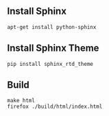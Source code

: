 ## Install Sphinx

```
apt-get install python-sphinx
```

## Install Sphinx Theme

```
pip install sphinx_rtd_theme
```

## Build

```
make html
firefox ./build/html/index.html
```

